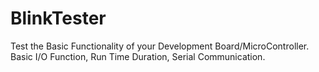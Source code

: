 # BlinkTester
Test the Basic Functionality of your Development Board/MicroController. Basic I/O Function, Run Time Duration, Serial Communication.
